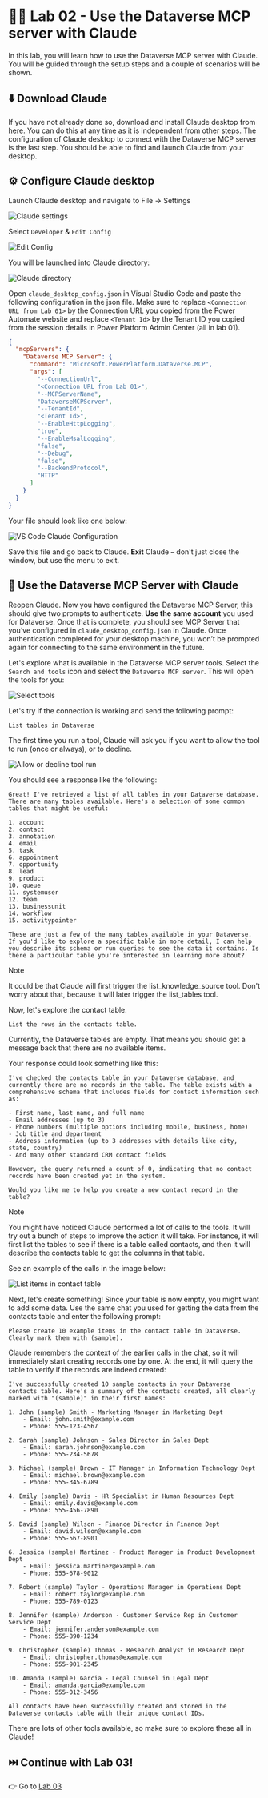 # 🏋️‍♂️ Lab 02 - Use the Dataverse MCP server with Claude
In this lab, you will learn how to use the Dataverse MCP server with Claude. You will be guided through the setup steps and a couple of scenarios will be shown.

## ⬇️ Download Claude
If you have not already done so, download and install Claude desktop from [here](https://claude.ai/download). You can do this at any time as it is independent from other steps. The configuration of Claude desktop to connect with the Dataverse MCP server is the last step. You should be able to find and launch Claude from your desktop.

## ⚙️ Configure Claude desktop
Launch Claude desktop and navigate to File -> Settings

![Claude settings](./assets/claude-settings.png)

Select `Developer` & `Edit Config`

![Edit Config](./assets/edit-config.png)

You will be launched into Claude directory:

![Claude directory](./assets/claude-directory.png)

Open `claude_desktop_config.json` in Visual Studio Code and paste the following configuration in the json file. Make sure to replace `<Connection URL from Lab 01>` by the Connection URL you copied from the Power Automate website and replace `<Tenant Id>` by the Tenant ID you copied from the session details in Power Platform Admin Center (all in lab 01).

```json
{
  "mcpServers": {
    "Dataverse MCP Server": {
      "command": "Microsoft.PowerPlatform.Dataverse.MCP",
      "args": [
        "--ConnectionUrl",
        "<Connection URL from Lab 01>",
        "--MCPServerName",
        "DataverseMCPServer",
        "--TenantId",
        "<Tenant Id>",
        "--EnableHttpLogging",
        "true",
        "--EnableMsalLogging",
        "false",
        "--Debug",
        "false",
        "--BackendProtocol",
        "HTTP"
      ]
    }
  }
}
```

Your file should look like one below:

![VS Code Claude Configuration](./assets/vs-code-claude-config.png)

Save this file and go back to Claude. **Exit** Claude – don't just close the window, but use the menu to exit.

## 🧠 Use the Dataverse MCP Server with Claude
Reopen Claude. Now you have configured the Dataverse MCP Server, this should give two prompts to authenticate. **Use the same account** you used for Dataverse. Once that is complete, you should see MCP Server that you’ve configured in `claude_desktop_config.json` in Claude. Once authentication completed for your desktop machine, you won’t be prompted again for connecting to the same environment in the future.

Let's explore what is available in the Dataverse MCP server tools. Select the `Search and tools` icon and select the `Dataverse MCP server`. This will open the tools for you:

![Select tools](./assets/dataverse-mcp-tools.png)

Let's try if the connection is working and send the following prompt:

```
List tables in Dataverse
```

The first time you run a tool, Claude will ask you if you want to allow the tool to run (once or always), or to decline.

![Allow or decline tool run](./assets/allow-tool.png)

You should see a response like the following:

```
Great! I've retrieved a list of all tables in your Dataverse database. There are many tables available. Here's a selection of some common tables that might be useful:

1. account
2. contact
3. annotation
4. email
5. task
6. appointment
7. opportunity
8. lead
9. product
10. queue
11. systemuser
12. team
13. businessunit
14. workflow
15. activitypointer

These are just a few of the many tables available in your Dataverse. If you'd like to explore a specific table in more detail, I can help you describe its schema or run queries to see the data it contains. Is there a particular table you're interested in learning more about?
```

> [!NOTE]
> It could be that Claude will first trigger the list_knowledge_source tool. Don't worry about that, because it will later trigger the list_tables tool.

Now, let's explore the contact table.

```
List the rows in the contacts table.
```

Currently, the Dataverse tables are empty. That means you should get a message back that there are no available items.

Your response could look something like this:

```
I've checked the contacts table in your Dataverse database, and currently there are no records in the table. The table exists with a comprehensive schema that includes fields for contact information such as:

- First name, last name, and full name
- Email addresses (up to 3)
- Phone numbers (multiple options including mobile, business, home)
- Job title and department
- Address information (up to 3 addresses with details like city, state, country)
- And many other standard CRM contact fields

However, the query returned a count of 0, indicating that no contact records have been created yet in the system.

Would you like me to help you create a new contact record in the table?
```

> [!NOTE]
> You might have noticed Claude performed a lot of calls to the tools. It will try out a bunch of steps to improve the action it will take. For instance, it will first list the tables to see if there is a table called contacts, and then it will describe the contacts table to get the columns in that table.

See an example of the calls in the image below:

![List items in contact table](./assets/multiple-tools-calls.png)

Next, let's create something! Since your table is now empty, you might want to add some data. Use the same chat you used for getting the data from the contacts table and enter the following prompt:

```
Please create 10 example items in the contact table in Dataverse. Clearly mark them with (sample).
```

Claude remembers the context of the earlier calls in the chat, so it will immediately start creating records one by one. At the end, it will query the table to verify if the records are indeed created:

```
I've successfully created 10 sample contacts in your Dataverse contacts table. Here's a summary of the contacts created, all clearly marked with "(sample)" in their first names:

1. John (sample) Smith - Marketing Manager in Marketing Dept
    - Email: john.smith@example.com
    - Phone: 555-123-4567

2. Sarah (sample) Johnson - Sales Director in Sales Dept
    - Email: sarah.johnson@example.com
    - Phone: 555-234-5678

3. Michael (sample) Brown - IT Manager in Information Technology Dept
    - Email: michael.brown@example.com
    - Phone: 555-345-6789

4. Emily (sample) Davis - HR Specialist in Human Resources Dept
    - Email: emily.davis@example.com
    - Phone: 555-456-7890

5. David (sample) Wilson - Finance Director in Finance Dept
    - Email: david.wilson@example.com
    - Phone: 555-567-8901

6. Jessica (sample) Martinez - Product Manager in Product Development Dept
    - Email: jessica.martinez@example.com
    - Phone: 555-678-9012

7. Robert (sample) Taylor - Operations Manager in Operations Dept
    - Email: robert.taylor@example.com
    - Phone: 555-789-0123

8. Jennifer (sample) Anderson - Customer Service Rep in Customer Service Dept
    - Email: jennifer.anderson@example.com
    - Phone: 555-890-1234

9. Christopher (sample) Thomas - Research Analyst in Research Dept
    - Email: christopher.thomas@example.com
    - Phone: 555-901-2345

10. Amanda (sample) Garcia - Legal Counsel in Legal Dept
    - Email: amanda.garcia@example.com
    - Phone: 555-012-3456

All contacts have been successfully created and stored in the Dataverse contacts table with their unique contact IDs.
```

There are lots of other tools available, so make sure to explore these all in Claude!

## ⏭️ Continue with Lab 03!
👉 Go to [Lab 03](../lab03/README.md)

